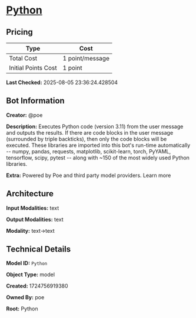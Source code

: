# [Python](https://poe.com/Python)

## Pricing

| Type | Cost |
|------|------|
| Total Cost | 1 point/message |
| Initial Points Cost | 1 point |

**Last Checked:** 2025-08-05 23:36:24.428504


## Bot Information

**Creator:** @poe

**Description:** Executes Python code (version 3.11) from the user message and outputs the results. If there are code blocks in the user message (surrounded by triple backticks), then only the code blocks will be executed. These libraries are imported into this bot's run-time automatically -- numpy, pandas, requests, matplotlib, scikit-learn, torch, PyYAML, tensorflow, scipy, pytest -- along with ~150 of the most widely used Python libraries.

**Extra:** Powered by Poe and third party model providers. Learn more


## Architecture

**Input Modalities:** text

**Output Modalities:** text

**Modality:** text->text


## Technical Details

**Model ID:** `Python`

**Object Type:** model

**Created:** 1724756919380

**Owned By:** poe

**Root:** Python
